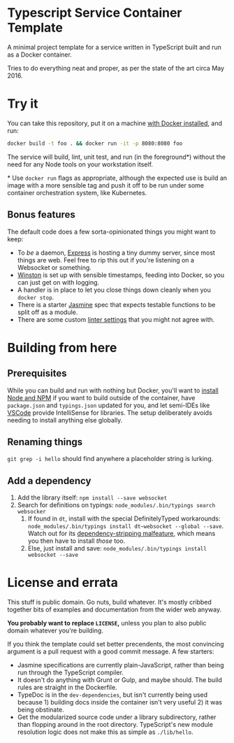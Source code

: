# Typescript Service Container Template
A minimal project template for a service written in TypeScript built and run as a Docker container.

Tries to do everything neat and proper, as per the state of the art circa May 2016.

# Try it
You can take this repository, put it on a machine [with Docker installed](https://docs.docker.com/linux/step_one/), and run:

```sh
docker build -t foo . && docker run -it -p 8080:8080 foo
```

The service will build, lint, unit test, and run (in the foreground\*) without the need for any Node tools on your workstation itself.

\* Use `docker run` flags as appropriate, although the expected use is build an image with a more sensible tag and push it off to be run under some container orchestration system, like Kubernetes.

## Bonus features
The default code does a few sorta-opinionated things you might want to keep:

 - To *be* a daemon, [Express](http://expressjs.com/) is hosting a tiny dummy server, since most things are web. Feel free to rip this out if you're listening on a Websocket or something.
 - [Winston](https://github.com/winstonjs/winston) is set up with sensible timestamps, feeding into Docker, so you can just get on with logging.
 - A handler is in place to let you close things down cleanly when you `docker stop`.
 - There is a starter [Jasmine](https://jasmine.github.io/2.4/introduction.html) spec that expects testable functions to be split off as a module.
 - There are some custom [linter settings](https://palantir.github.io/tslint/rules/) that you might not agree with.

# Building from here
## Prerequisites
While you can build and run with nothing but Docker, you'll want to [install Node and NPM](https://nodejs.org/en/download/package-manager/) if you want to build outside of the container, have `package.json` and `typings.json` updated for you, and let semi-IDEs like [VSCode](https://code.visualstudio.com/) provide IntelliSense for libraries. The setup deliberately avoids needing to install anything else globally.

## Renaming things
`git grep -i hello` should find anywhere a placeholder string is lurking.

## Add a dependency
1. Add the library itself: `npm install --save websocket`
2. Search for definitions on typings: `node_modules/.bin/typings search websocker`
	1. If found in `dt`, install with the special DefinitelyTyped workarounds: `node_modules/.bin/typings install dt~websocket --global --save`. Watch out for its [dependency-stripping malfeature](https://github.com/typings/typings/issues/214), which means you then have to install *those* too.
	2. Else, just install and save: `node_modules/.bin/typings install websocket --save`

# License and errata
This stuff is public domain. Go nuts, build whatever. It's mostly cribbed together bits of examples and documentation from the wider web anyway.

**You probably want to replace `LICENSE`,** unless you plan to also public domain whatever you're building.

If you think the template could set better precendents, the most convincing argument is a pull request with a good commit message.
A few starters:

 - Jasmine specifications are currently plain-JavaScript, rather than being run through the TypeScript compiler.
 - It doesn't do anything with Grunt or Gulp, and maybe should. The build rules are straight in the Dockerfile.
 - TypeDoc is in the `dev-dependencies`, but isn't currently being used because 1) building docs inside the container isn't very useful 2) it was being obstinate.
 - Get the modularized source code under a library subdirectory, rather than flopping around in the root directory. TypeScript's new module resolution logic does not make this as simple as `./lib/hello`.
